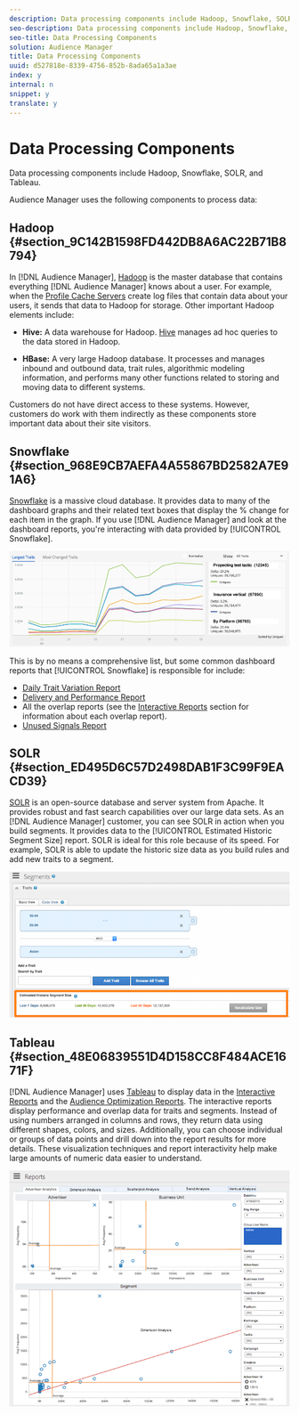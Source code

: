 ```yaml
---
description: Data processing components include Hadoop, Snowflake, SOLR, and Tableau.
seo-description: Data processing components include Hadoop, Snowflake, SOLR, and Tableau.
seo-title: Data Processing Components
solution: Audience Manager
title: Data Processing Components
uuid: d527818e-8339-4756-852b-8ada65a1a3ae
index: y
internal: n
snippet: y
translate: y
---
```


# Data Processing Components

Data processing components include Hadoop, Snowflake, SOLR, and Tableau.

<!-- c_comproc.xml -->

Audience Manager uses the following components to process data:

## Hadoop {#section_9C142B1598FD442DB8A6AC22B71B8794}

In [!DNL Audience Manager], [Hadoop](http://hadoop.apache.org/) is the master database that contains everything [!DNL Audience Manager] knows about a user. For example, when the [Profile Cache Servers](../../reference/system-components/components-data-collection.md#concept_66CFFEBF5E8B41ED94082D562A93506E) create log files that contain data about your users, it sends that data to Hadoop for storage. Other important Hadoop elements include:

* **Hive:** A data warehouse for Hadoop. [Hive](http://hive.apache.org/) manages ad hoc queries to the data stored in Hadoop. 

* **HBase:** A very large Hadoop database. It processes and manages inbound and outbound data, trait rules, algorithmic modeling information, and performs many other functions related to storing and moving data to different systems.

Customers do not have direct access to these systems. However, customers do work with them indirectly as these components store important data about their site visitors.

## Snowflake {#section_968E9CB7AEFA4A55867BD2582A7E91A6}

[Snowflake](https://www.snowflake.net/) is a massive cloud database. It provides data to many of the dashboard graphs and their related text boxes that display the % change for each item in the graph. If you use [!DNL Audience Manager] and look at the dashboard reports, you're interacting with data provided by [!UICONTROL Snowflake].

<a id="fig_2476708C3CDE4CDF964DFFAEE54A71C1"></a>

![](assets/dashboardreport.png)

This is by no means a comprehensive list, but some common dashboard reports that [!UICONTROL Snowflake] is responsible for include:

* [Daily Trait Variation Report](https://marketing.adobe.com/resources/help/en_US/aam/?f=c_daily_trait_variation.html) 
* [Delivery and Performance Report](https://marketing.adobe.com/resources/help/en_US/aam/?f=c_delivery_reports.html) 
* All the overlap reports (see the [Interactive Reports](https://marketing.adobe.com/resources/help/en_US/aam/?f=c_dynamic_reports.html) section for information about each overlap report). 
* [Unused Signals Report](https://marketing.adobe.com/resources/help/en_US/aam/?f=c_unused_signals.html)

## SOLR {#section_ED495D6C57D2498DAB1F3C99F9EACD39}

[SOLR](http://lucene.apache.org/solr/) is an open-source database and server system from Apache. It provides robust and fast search capabilities over our large data sets. As an [!DNL Audience Manager] customer, you can see SOLR in action when you build segments. It provides data to the [!UICONTROL Estimated Historic Segment Size] report. SOLR is ideal for this role because of its speed. For example, SOLR is able to update the historic size data as you build rules and add new traits to a segment.

<a id="fig_6DC8C91B108649E4A2A200F1EADF6134"></a>

![](assets/audsize.png)

## Tableau {#section_48E06839551D4D158CC8F484ACE1671F}

[!DNL Audience Manager] uses [Tableau](http://www.tableausoftware.com/) to display data in the [Interactive Reports](../../reporting/dynamic-reports/dynamic-reports.md#concept_88ADC775F1E9458582A3285B29B76A46) and the [Audience Optimization Reports](../../reporting/audience-optimization-reports/audience-optimization-reports.md#concept_D66D2C58493E48BDAFF2F95BBB508946). The interactive reports display performance and overlap data for traits and segments. Instead of using numbers arranged in columns and rows, they return data using different shapes, colors, and sizes. Additionally, you can choose individual or groups of data points and drill down into the report results for more details. These visualization techniques and report interactivity help make large amounts of numeric data easier to understand.

<a id="fig_95A24B263FF846398C26132F53024730"></a>

![](assets/advertiser_analytics.png) 
